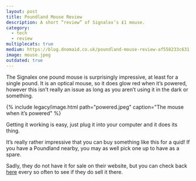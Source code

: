 ```yaml
---
layout: post
title: Poundland Mouse Review
description: A short “review” of Signalex’s £1 mouse.
category:
  - tech
  - review
multiplecats: true
medium: https://blog.dnomaid.co.uk/poundland-mouse-review-af558233c631
image: mouse.jpeg
outdated: true
---
```


The Signalex one pound mouse is surprisingly impressive, at least for a single pound. It is an optical mouse, so it does glow red when it’s powered, however this isn’t really an issue as long as you aren’t using it in the dark or something.

{% include legacy/image.html path="powered.jpeg" caption="The mouse when it’s powered" %}

Getting it working is easy, just plug it into your computer and it does its thing.

It’s really rather impressive that you can buy something like this for a quid! If you have a Poundland nearby, you may as well pick one up to have as a spare.

Sadly, they do not have it for sale on their website, but you can check back [here](http://www.poundland.co.uk/catalogsearch/result/?q=signalex) every so often to see if they do sell it there.
